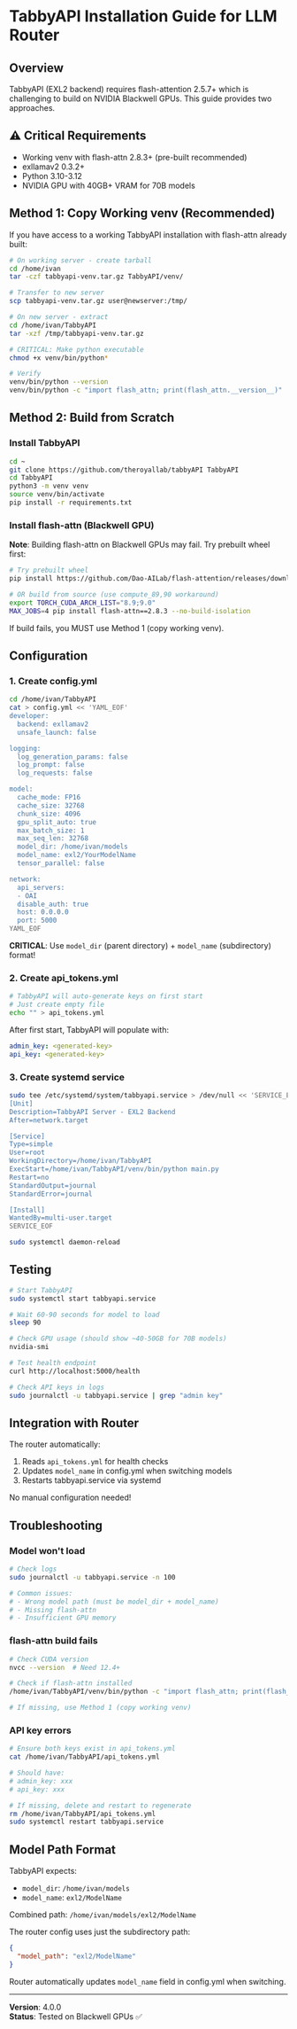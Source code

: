 # TabbyAPI Installation Guide for LLM Router

## Overview

TabbyAPI (EXL2 backend) requires flash-attention 2.5.7+ which is challenging to build on NVIDIA Blackwell GPUs. This guide provides two approaches.

## ⚠️ Critical Requirements

- Working venv with flash-attn 2.8.3+ (pre-built recommended)
- exllamav2 0.3.2+
- Python 3.10-3.12
- NVIDIA GPU with 40GB+ VRAM for 70B models

## Method 1: Copy Working venv (Recommended)

If you have access to a working TabbyAPI installation with flash-attn already built:

```bash
# On working server - create tarball
cd /home/ivan
tar -czf tabbyapi-venv.tar.gz TabbyAPI/venv/

# Transfer to new server
scp tabbyapi-venv.tar.gz user@newserver:/tmp/

# On new server - extract
cd /home/ivan/TabbyAPI
tar -xzf /tmp/tabbyapi-venv.tar.gz

# CRITICAL: Make python executable
chmod +x venv/bin/python*

# Verify
venv/bin/python --version
venv/bin/python -c "import flash_attn; print(flash_attn.__version__)"
```

## Method 2: Build from Scratch

### Install TabbyAPI

```bash
cd ~
git clone https://github.com/theroyallab/tabbyAPI TabbyAPI
cd TabbyAPI
python3 -m venv venv
source venv/bin/activate
pip install -r requirements.txt
```

###  Install flash-attn (Blackwell GPU)

**Note**: Building flash-attn on Blackwell GPUs may fail. Try prebuilt wheel first:

```bash
# Try prebuilt wheel
pip install https://github.com/Dao-AILab/flash-attention/releases/download/v2.8.3/flash_attn-2.8.3+cu124torch2.5cxx11abiFALSE-cp312-cp312-linux_x86_64.whl

# OR build from source (use compute_89,90 workaround)
export TORCH_CUDA_ARCH_LIST="8.9;9.0"
MAX_JOBS=4 pip install flash-attn==2.8.3 --no-build-isolation
```

If build fails, you MUST use Method 1 (copy working venv).

## Configuration

### 1. Create config.yml

```bash
cd /home/ivan/TabbyAPI
cat > config.yml << 'YAML_EOF'
developer:
  backend: exllamav2
  unsafe_launch: false

logging:
  log_generation_params: false
  log_prompt: false
  log_requests: false

model:
  cache_mode: FP16
  cache_size: 32768
  chunk_size: 4096
  gpu_split_auto: true
  max_batch_size: 1
  max_seq_len: 32768
  model_dir: /home/ivan/models
  model_name: exl2/YourModelName
  tensor_parallel: false

network:
  api_servers:
  - OAI
  disable_auth: true
  host: 0.0.0.0
  port: 5000
YAML_EOF
```

**CRITICAL**: Use `model_dir` (parent directory) + `model_name` (subdirectory) format!

### 2. Create api_tokens.yml

```bash
# TabbyAPI will auto-generate keys on first start
# Just create empty file
echo "" > api_tokens.yml
```

After first start, TabbyAPI will populate with:
```yaml
admin_key: <generated-key>
api_key: <generated-key>
```

### 3. Create systemd service

```bash
sudo tee /etc/systemd/system/tabbyapi.service > /dev/null << 'SERVICE_EOF'
[Unit]
Description=TabbyAPI Server - EXL2 Backend
After=network.target

[Service]
Type=simple
User=root
WorkingDirectory=/home/ivan/TabbyAPI
ExecStart=/home/ivan/TabbyAPI/venv/bin/python main.py
Restart=no
StandardOutput=journal
StandardError=journal

[Install]
WantedBy=multi-user.target
SERVICE_EOF

sudo systemctl daemon-reload
```

## Testing

```bash
# Start TabbyAPI
sudo systemctl start tabbyapi.service

# Wait 60-90 seconds for model to load
sleep 90

# Check GPU usage (should show ~40-50GB for 70B models)
nvidia-smi

# Test health endpoint
curl http://localhost:5000/health

# Check API keys in logs
sudo journalctl -u tabbyapi.service | grep "admin key"
```

## Integration with Router

The router automatically:
1. Reads `api_tokens.yml` for health checks
2. Updates `model_name` in config.yml when switching models
3. Restarts tabbyapi.service via systemd

No manual configuration needed!

## Troubleshooting

### Model won't load
```bash
# Check logs
sudo journalctl -u tabbyapi.service -n 100

# Common issues:
# - Wrong model path (must be model_dir + model_name)
# - Missing flash-attn
# - Insufficient GPU memory
```

### flash-attn build fails
```bash
# Check CUDA version
nvcc --version  # Need 12.4+

# Check if flash-attn installed
/home/ivan/TabbyAPI/venv/bin/python -c "import flash_attn; print(flash_attn.__version__)"

# If missing, use Method 1 (copy working venv)
```

### API key errors
```bash
# Ensure both keys exist in api_tokens.yml
cat /home/ivan/TabbyAPI/api_tokens.yml

# Should have:
# admin_key: xxx
# api_key: xxx

# If missing, delete and restart to regenerate
rm /home/ivan/TabbyAPI/api_tokens.yml
sudo systemctl restart tabbyapi.service
```

## Model Path Format

TabbyAPI expects:
- `model_dir`: `/home/ivan/models`
- `model_name`: `exl2/ModelName`

Combined path: `/home/ivan/models/exl2/ModelName`

The router config uses just the subdirectory path:
```json
{
  "model_path": "exl2/ModelName"
}
```

Router automatically updates `model_name` field in config.yml when switching.

---

**Version**: 4.0.0  
**Status**: Tested on Blackwell GPUs ✅
